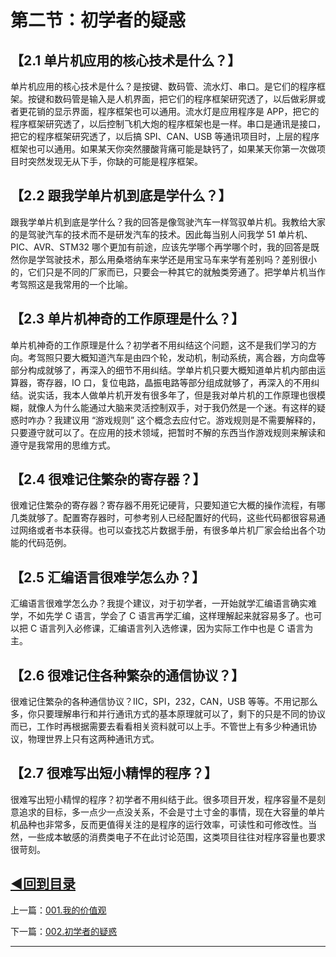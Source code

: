 # 第二节：初学者的疑惑

## 【2.1 单片机应用的核心技术是什么？】

单片机应用的核心技术是什么？是按键、数码管、流水灯、串口。是它们的程序框架。按键和数码管是输入是人机界面，把它们的程序框架研究透了，以后做彩屏或者更花销的显示界面，程序框架也可以通用。流水灯是应用程序是 APP，把它的程序框架研究透了，以后控制飞机大炮的程序框架也是一样。串口是通讯是接口，把它的程序框架研究透了，以后搞 SPI、CAN、USB 等通讯项目时，上层的程序框架也可以通用。如果某天你突然腰酸背痛可能是缺钙了，如果某天你第一次做项目时突然发现无从下手，你缺的可能是程序框架。

## 【2.2 跟我学单片机到底是学什么？】

跟我学单片机到底是学什么？我的回答是像驾驶汽车一样驾驭单片机。我教给大家的是驾驶汽车的技术而不是研发汽车的技术。因此每当别人问我学 51 单片机、PIC、AVR、STM32 哪个更加有前途，应该先学哪个再学哪个时，我的回答是既然你是学驾驶技术，那么用桑塔纳车来学还是用宝马车来学有差别吗？差别很小的，它们只是不同的厂家而已，只要会一种其它的就触类旁通了。把学单片机当作考驾照这是我常用的一个比喻。

## 【2.3 单片机神奇的工作原理是什么？】

单片机神奇的工作原理是什么？初学者不用纠结这个问题，这不是我们学习的方向。考驾照只要大概知道汽车是由四个轮，发动机，制动系统，离合器，方向盘等部分构成就够了，再深入的细节不用纠结。学单片机只要大概知道单片机内部由运算器，寄存器，IO 口，复位电路，晶振电路等部分组成就够了，再深入的不用纠结。说实话，我本人做单片机开发有很多年了，但是我对单片机的工作原理也很模糊，就像人为什么能通过大脑来灵活控制双手，对于我仍然是一个迷。有这样的疑惑时咋办？我建议用 “游戏规则” 这个概念去应付它。游戏规则是不需要解释的，只要遵守就可以了。在应用的技术领域，把暂时不解的东西当作游戏规则来解读和遵守是我常用的思维方式。

## 【2.4 很难记住繁杂的寄存器？】

很难记住繁杂的寄存器？寄存器不用死记硬背，只要知道它大概的操作流程，有哪几类就够了。配置寄存器时，可参考别人已经配置好的代码，这些代码都很容易通过网络或者书本获得。也可以查找芯片数据手册，有很多单片机厂家会给出各个功能的代码范例。

## 【2.5 汇编语言很难学怎么办？】

汇编语言很难学怎么办？我提个建议，对于初学者，一开始就学汇编语言确实难学，不如先学 C 语言，学会了 C 语言再学汇编，这样理解起来就容易多了。也可以把 C 语言列入必修课，汇编语言列入选修课，因为实际工作中也是 C 语言为主。

## 【2.6 很难记住各种繁杂的通信协议？】

很难记住繁杂的各种通信协议？IIC，SPI，232，CAN，USB 等等。不用记那么多，你只要理解串行和并行通讯方式的基本原理就可以了，剩下的只是不同的协议而已，工作时再根据需要去看看相关资料就可以上手。不管世上有多少种通讯协议，物理世界上只有这两种通讯方式。

## 【2.7 很难写出短小精悍的程序？】

很难写出短小精悍的程序？初学者不用纠结于此。很多项目开发，程序容量不是刻意追求的目标，多一点少一点没关系，不会是寸土寸金的事情，现在大容量的单片机品种也非常多，反而更值得关注的是程序的运行效率，可读性和可修改性。当然，一些成本敏感的消费类电子不在此讨论范围，这类项目往往对程序容量也要求很苛刻。

## [◀回到目录](https://xdrive5.github.io/mcu_frame_2019/000.目录)
上一篇：[001.我的价值观](https://xdrive5.github.io/mcu_frame_2019/001.我的价值观)

下一篇：[002.初学者的疑惑](https://xdrive5.github.io/mcu_frame_2019/002.初学者的疑惑)

***
